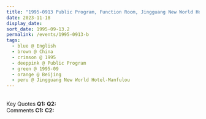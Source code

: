 ```yaml
---
title: "1995-0913 Public Program, Function Room, Jingguang New World Hotel-Manfulou, 1 Chaoyangmen Outer St, Guomao, Chaoyang, Beijing, China"
date: 2023-11-18
display_date: 
sort_date: 1995-09-13.2
permalink: /events/1995-0913-b
tags:
  - blue @ English
  - brown @ China
  - crimson @ 1995
  - deeppink @ Public Program
  - green @ 1995-09
  - orange @ Beijing
  - peru @ Jingguang New World Hotel-Manfulou
---
```


<br>

<wave-list>
  <list-title color="DarkSeaGreen" width="55">Key Quotes</list-title>
  <list-item color="BlanchedAlmond" width="280"><b>Q1:</b> <i></i></list-item>
  <list-item color="Lavender" width="280"><b>Q2:</b> <i></i></list-item>
</wave-list>

<br>

<wave-list>
  <list-title color="DarkSeaGreen" width="55">Comments</list-title>
  <list-item color="BlanchedAlmond" width="280"><b>C1:</b> <i></i></list-item>
  <list-item color="Lavender" width="280"><b>C2:</b> <i></i></list-item>
</wave-list>